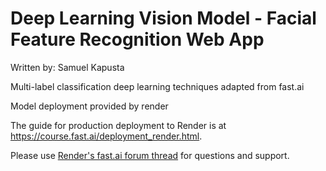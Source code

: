 # Deep Learning Vision Model - Facial Feature Recognition Web App 

Written by: Samuel Kapusta

Multi-label classification deep learning techniques adapted from fast.ai

Model deployment provided by render

The guide for production deployment to Render is at https://course.fast.ai/deployment_render.html.

Please use [Render's fast.ai forum thread](https://forums.fast.ai/t/deployment-platform-render/33953) for questions and support.
